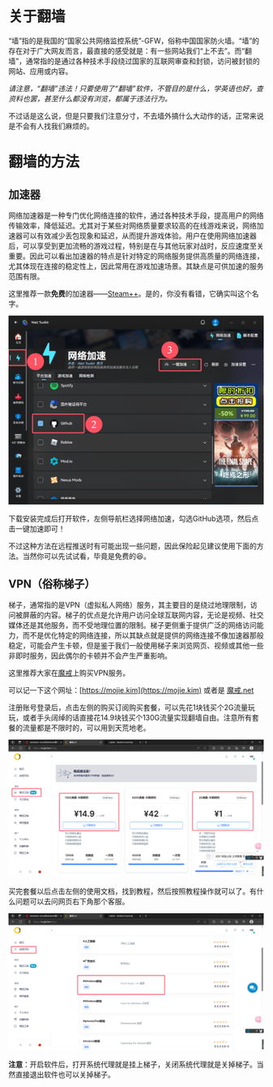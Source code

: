 # 关于翻墙

“墙”指的是我国的“国家公共网络监控系统”-GFW，俗称中国国家防火墙。“墙”的存在对于广大网友而言，最直接的感受就是：有一些网站我们“上不去”。而“翻墙”，通常指的是通过各种技术手段绕过国家的互联网审查和封锁，访问被封锁的网站、应用或内容。

*请注意，“翻墙”违法！只要使用了“翻墙”软件，不管目的是什么，学英语也好，查资料也罢，甚至什么都没有浏览，都属于违法行为。*

不过话是这么说，但是只要我们注意分寸，不去墙外搞什么大动作的话，正常来说是不会有人找我们麻烦的。

# 翻墙的方法

## 加速器
网络加速器是一种专门优化网络连接的软件，通过各种技术手段，提高用户的网络传输效率，降低延迟。尤其对于某些对网络质量要求较高的在线游戏来说，网络加速器可以有效减少丢包现象和延迟，从而提升游戏体验。用户在使用网络加速器后，可以享受到更加流畅的游戏过程，特别是在与其他玩家对战时，反应速度至关重要。因此可以看出加速器的特点是针对特定的网络服务提供高质量的网络连接，尤其体现在连接的稳定性上，因此常用在游戏加速场景。其缺点是可供加速的服务范围有限。

这里推荐一款**免费**的加速器——[Steam++](https://steampp.net/)。是的，你没有看错，它确实叫这个名字。

![alt text](image-24.png)

下载安装完成后打开软件，左侧导航栏选择网络加速，勾选GitHub选项，然后点击一键加速即可！

不过这种方法在远程推送时有可能出现一些问题，因此保险起见建议使用下面的方法。当然你可以先试试看，毕竟是免费的😆。

## VPN（俗称梯子）
‌梯子‌，通常指的是‌VPN（虚拟私人网络）服务，其主要目的是绕过地理限制，访问被屏蔽的内容。梯子的优点是允许用户访问全球互联网内容，无论是视频、社交媒体还是其他服务，而不受地理位置的限制。梯子更侧重于提供广泛的网络访问能力，而不是优化特定的网络连接，所以其缺点就是提供的网络连接不像加速器那般稳定，可能会产生卡顿，但是鉴于我们一般使用梯子来浏览网页、视频或其他一些非即时服务，因此偶尔的卡顿并不会产生严重影响。

这里推荐大家在[魔戒](https://mojie.kim)上购买VPN服务。

可以记一下这个网址：[https://mojie.kim](https://mojie.kim) 或者是 [魔戒.net](https://魔戒.net)

注册账号登录后，点击左侧的购买订阅购买套餐，可以先花1块钱买个2G流量玩玩，或者手头阔绰的话直接花14.9块钱买个130G流量实现翻墙自由。注意所有套餐的流量都是不限时的，可以用到天荒地老。

![alt text](image-25.png)

买完套餐以后点击左侧的使用文档，找到教程，然后按照教程操作就可以了。有什么问题可以去问网页右下角那个客服。

![alt text](image-26.png)

**注意**：开启软件后，打开系统代理就是挂上梯子，关闭系统代理就是关掉梯子。当然直接退出软件也可以关掉梯子。